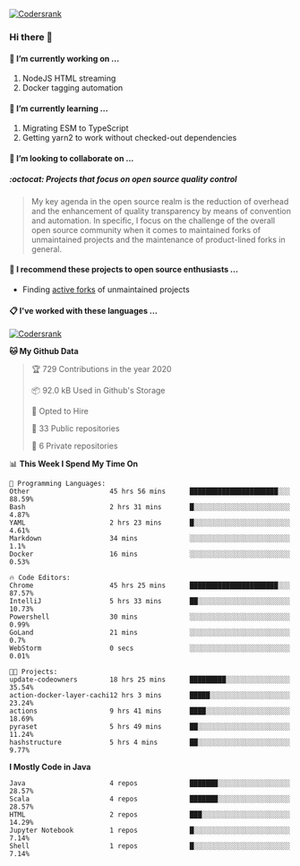 [![Codersrank](https://cdn.image4.io/matfax/c_scale,w_540/codersrank.png)](https://profile.codersrank.io/user/matfax)

### Hi there 👋

#### 🔭 I’m currently working on ...

1. NodeJS HTML streaming
1. Docker tagging automation

#### 🌱 I’m currently learning ...

1. Migrating ESM to TypeScript
1. Getting yarn2 to work without checked-out dependencies

#### 👯 I’m looking to collaborate on ...

##### :octocat: Projects that focus on open source quality control
> My key agenda in the open source realm is the reduction of overhead and the enhancement of quality transparency by means of convention and automation. In specific, I focus on the challenge of the overall open source community when it comes to maintained forks of unmaintained projects and the maintenance of product-lined forks in general.

#### :rocket: I recommend these projects to open source enthusiasts ...

* Finding [active forks](https://github.com/techgaun/active-forks) of unmaintained projects

#### :clipboard: I've worked with these languages ...

[![Codersrank](https://cdn.image4.io/matfax/c_scale,w_760/languages.png)](https://profile.codersrank.io/user/matfax)

<!--START_SECTION:waka-->
**🐱 My Github Data** 

> 🏆 729 Contributions in the year 2020
 > 
> 📦 92.0 kB Used in Github's Storage 
 > 
> 💼 Opted to Hire
 > 
> 📜 33 Public repositories
 > 
> 🔑 6 Private repositories 

📊 **This Week I Spend My Time On** 

```text
💬 Programming Languages: 
Other                    45 hrs 56 mins      ██████████████████████░░░   88.59% 
Bash                     2 hrs 31 mins       █░░░░░░░░░░░░░░░░░░░░░░░░   4.87% 
YAML                     2 hrs 23 mins       █░░░░░░░░░░░░░░░░░░░░░░░░   4.61% 
Markdown                 34 mins             ░░░░░░░░░░░░░░░░░░░░░░░░░   1.1% 
Docker                   16 mins             ░░░░░░░░░░░░░░░░░░░░░░░░░   0.53%

🔥 Code Editors: 
Chrome                   45 hrs 25 mins      ██████████████████████░░░   87.57% 
IntelliJ                 5 hrs 33 mins       ██░░░░░░░░░░░░░░░░░░░░░░░   10.73% 
Powershell               30 mins             ░░░░░░░░░░░░░░░░░░░░░░░░░   0.99% 
GoLand                   21 mins             ░░░░░░░░░░░░░░░░░░░░░░░░░   0.7% 
WebStorm                 0 secs              ░░░░░░░░░░░░░░░░░░░░░░░░░   0.01%

🐱‍💻 Projects: 
update-codeowners        18 hrs 25 mins      █████████░░░░░░░░░░░░░░░░   35.54% 
action-docker-layer-cachi12 hrs 3 mins       █████░░░░░░░░░░░░░░░░░░░░   23.24% 
actions                  9 hrs 41 mins       ████░░░░░░░░░░░░░░░░░░░░░   18.69% 
pyraset                  5 hrs 49 mins       ██░░░░░░░░░░░░░░░░░░░░░░░   11.24% 
hashstructure            5 hrs 4 mins        ██░░░░░░░░░░░░░░░░░░░░░░░   9.77%

```

**I Mostly Code in Java** 

```text
Java                     4 repos             ███████░░░░░░░░░░░░░░░░░░   28.57% 
Scala                    4 repos             ███████░░░░░░░░░░░░░░░░░░   28.57% 
HTML                     2 repos             ███░░░░░░░░░░░░░░░░░░░░░░   14.29% 
Jupyter Notebook         1 repos             █░░░░░░░░░░░░░░░░░░░░░░░░   7.14% 
Shell                    1 repos             █░░░░░░░░░░░░░░░░░░░░░░░░   7.14%

```



<!--END_SECTION:waka-->

<!--
**matfax/matfax** is a ✨ _special_ ✨ repository because its `README.md` (this file) appears on your GitHub profile.

Here are some ideas to get you started:

- 🔭 I’m currently working on ...
- 🌱 I’m currently learning ...
- 👯 I’m looking to collaborate on ...
- 🤔 I’m looking for help with ...
- 💬 Ask me about ...
- 📫 How to reach me: ...
- 😄 Pronouns: ...
- ⚡ Fun fact: ...
-->

